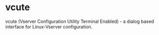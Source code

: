 vcute
=====

vcute (Vserver Configuration Utility Terminal Enabled)  - a dialog based interface for Linux-Vserver configuration.
